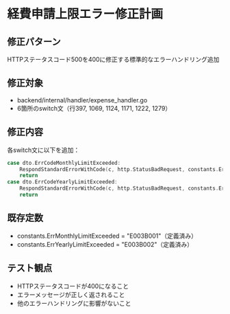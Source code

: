 # 経費申請上限エラー修正計画

## 修正パターン
HTTPステータスコード500を400に修正する標準的なエラーハンドリング追加

## 修正対象
- backend/internal/handler/expense_handler.go
- 6箇所のswitch文（行397, 1069, 1124, 1171, 1222, 1279）

## 修正内容
各switch文に以下を追加：
```go
case dto.ErrCodeMonthlyLimitExceeded:
    RespondStandardErrorWithCode(c, http.StatusBadRequest, constants.ErrMonthlyLimitExceeded, expenseErr.Message)
    return
case dto.ErrCodeYearlyLimitExceeded:
    RespondStandardErrorWithCode(c, http.StatusBadRequest, constants.ErrYearlyLimitExceeded, expenseErr.Message)
    return
```

## 既存定数
- constants.ErrMonthlyLimitExceeded = "E003B001"（定義済み）
- constants.ErrYearlyLimitExceeded = "E003B002"（定義済み）

## テスト観点
- HTTPステータスコードが400になること
- エラーメッセージが正しく返されること
- 他のエラーハンドリングに影響がないこと